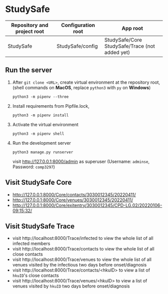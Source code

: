 # StudySafe

| Repository and project root | Configuration root | App root |
| --------------------------- | ------------------ | ---------|
| StudySafe                   | StudySafe/config   | StudySafe/Core<br>StudySafe/Trace (not added yet) |

## Run the server

1. After `git clone <URL>`, create virtual environment at the repository root, <br>(shell commands on **MacOS**, replace `python3` with `py` on **Windows**)

   ```shell
   python3 -m pipenv --three
   ```

2. Install requirements from Pipfile.lock,

   ```shell
   python3 -m pipenv install
   ```

3. Activate the virtual environment

   ``` shell
   python3 -m pipenv shell
   ```

4. Run the development server

   ```shell
   python3 manage.py runserver
   ```

   visit http://127.0.0.1:8000/admin as superuser (Username: `adminse`, Password: `comp3297`)

## Visit StudySafe Core

 - http://127.0.0.1:8000/Core/contacts/3030012345/20220411/
 - http://127.0.0.1:8000/Core/venues/3030012345/20220411/
 - http://127.0.0.1:8000/Core/exitentry/3030012345/CPD-LG.02/20220106-09:15:32/

## Visit StudySafe Trace
 - visit http://localhost:8000/Trace/infected to view the whole list of all infected members
 - visit http://localhost:8000/Trace/contacts to view the whole list of all close contacts
 - visit http://localhost:8000/Trace/venues to view the whole list of all venues visited by the infectious two days before onset/diagnosis
 - visit http://localhost:8000/Trace/contacts/\<hkuID\> to view a list of `hkuID`'s close contacts
 - visit http://localhost:8000/Trace/venues/\<hkuID\> to view a list of venues visited by `hkuID` two days before onset/diagnosis
